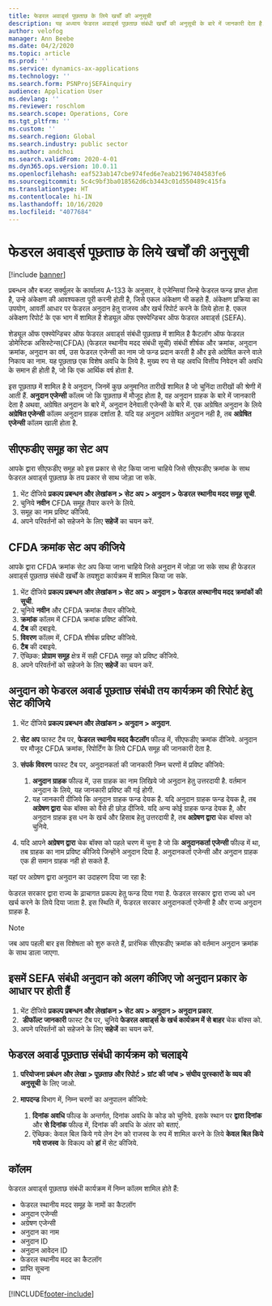 ```yaml
---
title: फेडरल अवार्ड्स पूछताछ के लिये खर्चों की अनुसूची
description: यह अध्याय फेडरल अवार्ड्स पूछताछ संबंधी खर्चों की अनुसूची के बारे में जानकारी देता है.
author: velofog
manager: Ann Beebe
ms.date: 04/2/2020
ms.topic: article
ms.prod: ''
ms.service: dynamics-ax-applications
ms.technology: ''
ms.search.form: PSNProjSEFAinquiry
audience: Application User
ms.devlang: ''
ms.reviewer: roschlom
ms.search.scope: Operations, Core
ms.tgt_pltfrm: ''
ms.custom: ''
ms.search.region: Global
ms.search.industry: public sector
ms.author: andchoi
ms.search.validFrom: 2020-4-01
ms.dyn365.ops.version: 10.0.11
ms.openlocfilehash: eaf523ab147cbe974fed6e7eab21967404583fe6
ms.sourcegitcommit: 5c4c9bf3ba018562d6cb3443c01d550489c415fa
ms.translationtype: HT
ms.contentlocale: hi-IN
ms.lasthandoff: 10/16/2020
ms.locfileid: "4077684"
---
```

# <a name="schedule-of-expenditures-of-federal-awards-inquiry"></a>फेडरल अवार्ड्स पूछताछ के लिये खर्चों की अनुसूची

[!include [banner](../includes/banner.md)]

प्रबन्धन और बजट सर्क्युलर के कार्यालय A-133 के अनुसार, वे एजेन्सियां जिन्हे फेडरल फन्ड प्राप्त होता है, उन्हे अंकेक्षण की आवश्यकता पूरी करनी होती है, जिसे एकल अंकेक्षण भी कहते हैं. अंकेक्षण प्रक्रिया का उपयोग, आवर्ती आधार पर फेडरल अनुदान हेतु राजस्व और खर्च रिपोर्ट करने के लिये होता है. एकल अंकेक्षण रिपोर्ट के एक भाग में शामिल है शेड्यूल ऑफ एक्स्पेन्डिचर ऑफ फेडरल अवार्ड्स (SEFA).

शेड्यूल ऑफ एक्स्पेन्डिचर ऑफ फेडरल अवार्ड्स संबंधी पूछताछ में शामिल है कैटलॉग ऑफ फेडरल डोमेस्टिक असिस्टेन्स(CFDA) (फेडरल स्थानीय मदद संबंधी सूची) संबंधी शीर्षक और क्रमांक, अनुदान क्रमांक, अनुदान का वर्ष, उस फेडरल एजेन्सी का नाम जो फन्ड प्रदान करती है और इसे अग्रेषित करने वाले निकाय का नाम. यह पूछताछ एक विशेष अवधि के लिये है. मुख्य रुप से यह अवधि वित्तीय निवेदन की अवधि के समान ही होती है, जो कि एक आर्थिक वर्ष होता है.

इस पूछताछ में शामिल है वे अनुदान, जिनमें कुछ अनुमानित तारीखें शामिल है जो चुनिंदा तारीखों की श्रेणी में आती हैं. **अनुदान एजेन्सी** कॉलम जो कि पूछताछ में मौजूद होता है, वह अनुदान ग्राहक के बारे में जानकारी देता है अथवा, अग्रेषित अनुदान के बारे में, अनुदान देनेवाली एजेन्सी के बारे में. एक अग्रेषित अनुदान के लिये **अग्रेषित एजेन्सी** कॉलम अनुदान ग्राहक दर्शाता है. यदि यह अनुदान अग्रेषित अनुदान नही है, तब **अग्रेषित एजेन्सी** कॉलम खाली होता है.

## <a name="set-up-the-cfda-clusters"></a>सीएफडीए समूह का सेट अप

आपके द्वारा सीएफडीए समूह को इस प्रकार से सेट किया जाना चाहिये जिसे सीएफडीए क्रमांक के साथ फेडरल अवार्ड्स पूछताछ के तय प्रकार से साथ जोड़ा जा सके.

1. भेंट दीजिये **प्रकल्प प्रबन्धन और लेखांकन \> सेट अप \> अनुदान \> फेडरल स्थानीय मदद समूह सूची**.
2. चुनिये **नवीन** CFDA समूह तैयार करने के लिये.
3. समूह का नाम प्रविष्ट कीजिये.
4. अपने परिवर्तनों को सहेजने के लिए **सहेजें** का चयन करें.

## <a name="set-up-cfda-numbers"></a>CFDA क्रमांक सेट अप कीजिये

आपके द्वारा CFDA क्रमांक सेट अप किया जाना चाहिये जिसे अनुदान में जोड़ा जा सके साथ ही फेडरल अवार्ड्स पूछताछ संबंधी खर्चों के तयशुदा कार्यक्रम में शामिल किया जा सके.

1. भेंट दीजिये **प्रकल्प प्रबन्धन और लेखांकन \> सेट अप \> अनुदान \> फेडरल अस्थानीय मदद क्रमांकों की सूची**.
2. चुनिये **नवीन** और CFDA क्रमांक तैयार कीजिये.
3. **क्रमांक** कॉलम में CFDA क्रमांक प्रविष्ट कीजिये.
4. **टैब** की दबाइये.
5. **विवरण** कॉलम में, CFDA शीर्षक प्रविष्ट कीजिये.
6. **टैब** की दबाइये.
7. ऎच्छिक: **प्रोग्राम समूह** क्षेत्र में सही CFDA समूह को प्रविष्ट कीजिये.
8. अपने परिवर्तनों को सहेजने के लिए **सहेजें** का चयन करें.

## <a name="set-up-grants-to-report-for-the-schedule-of-expenditures-of-federal-awards-inquiry"></a>अनुदान को फेडरल अवार्ड पूछताछ संबंधी तय कार्यक्रम की रिपोर्ट हेतु सेट कीजिये

1. भेंट दीजिये **प्रकल्प प्रबन्धन और लेखांकन \> अनुदान \> अनुदान**.
2. **सेट अप** फास्ट टैब पर, **फेडरल स्थानीय मदद कैटलॉग** फील्ड में, सीएफडीए क्रमांक दीजिये. अनुदान पर मौजूद CFDA क्रमांक, रिपोर्टिंग के लिये CFDA समूह की जानकारी देता है.
3. **संपर्क विवरण** फास्ट टैब पर, अनुदानकर्ता की जानकारी निम्न चरणों में प्रविष्ट कीजिये:

    1. **अनुदान ग्राहक** फील्ड में, उस ग्राहक का नाम लिखिये जो अनुदान हेतु उत्तरदायी है. वर्तमान अनुदान के लिये, यह जानकारी प्रविष्ट की गई होगी.
    2. यह जानकारी दीजिये कि अनुदान ग्राहक फन्ड देयक है. यदि अनुदान ग्राहक फन्ड देयक है, तब **अग्रेषण द्वारा** चेक बॉक्स को वैसे ही छोड़ दीजिये. यदि अन्य कोई ग्राहक फन्ड देयक है, और अनुदान ग्राहक इस धन के खर्च और हिसाब हेतु उत्तरदायी है, तब **अग्रेषण द्वारा** चेक बॉक्स को चुनिये.

4. यदि आपने **अग्रेषण द्वारा** चेक बॉक्स को पहले चरण में चुना है जो कि **अनुदानकर्ता एजेन्सी** फील्ड में था, तब ग्राहक का नाम प्रविष्ट कीजिये जिन्होंने अनुदान दिया है. अनुदानकर्ता एजेन्सी और अनुदान ग्राहक एक ही समान ग्राहक नही हो सकते हैं.

यहां पर अग्रेषण द्वारा अनुदान का उदाहरण दिया जा रहा है:

फेडरल सरकार द्वारा राज्य के ढ़ाचागत प्रकल्प हेतु फन्ड दिया गया है. फेडरल सरकार द्वारा राज्य को धन खर्च करने के लिये दिया जाता है. इस स्थिति में, फेडरल सरकार अनुदानकर्ता एजेन्सी है और राज्य अनुदान ग्राहक है.

> [!NOTE] 
> जब आप पहली बार इस विशेषता को शुरु करते हैं, प्रारंभिक सीएफडीए क्रमांक को वर्तमान अनुदान क्रमांक के साथ डाला जाएगा.

## <a name="exclude-grants-from-sefa-reporting-based-on-the-grant-type"></a>इसमें SEFA संबंधी अनुदान को अलग कीजिए जो अनुदान प्रकार के आधार पर होती हैं

1. भेंट दीजिये **प्रकल्प प्रबन्धन और लेखांकन \> सेट अप \> अनुदान \> अनुदान प्रकार**.
2.  **डीफॉल्ट जानकारी** फास्ट टैब पर, चुनिये **फेडरल अवार्ड्स के खर्च कार्यक्रम में से बाहर** चेक बॉक्स को.
3. अपने परिवर्तनों को सहेजने के लिए **सहेजें** का चयन करें.

## <a name="run-the-schedule-of-expenditures-of-federal-awards-inquiry"></a>फेडरल अवार्ड पूछताछ संबंधी कार्यक्रम को चलाइये

1. **परियोजना प्रबंधन और लेखा \> पूछताछ और रिपोर्ट \> ग्रांट की जांच \> संघीय पुरस्कारों के व्यय की अनुसूची** के लिए जाओ.
2. **मापदन्ड** विभाग में, निम्न चरणों का अनुपालन कीजिये:

    1. **दिनांक अवधि** फील्ड के अन्तर्गत, दिनांक अवधि के कोड को चुनिये. इसके स्थान पर **द्वारा दिनांक** और **से दिनांक** फील्ड में, दिनांक की अवधि के अंतर को बताएं.
    2. ऎच्छिक: केवल बिल किये गये लेन देन को राजस्व के रुप में शामिल करने के लिये **केवल बिल किये गये राजस्व** के विकल्प को **हां** में सेट कीजिये.

## <a name="columns"></a>कॉलम

फेडरल अवार्ड्स पूछताछ संबंधी कार्यक्रम में निम्न कॉलम शामिल होते हैं:

- फेडरल स्थानीय मदद समूह के नामों का कैटलॉग
- अनुदान एजेन्सी
- अग्रेषण एजेन्सी
- अनुदान का नाम
- अनुदान ID
- अनुदान आवेदन ID
- फेडरल स्थानीय मदद का कैटलॉग
- प्राप्ति सूचना
- व्यय


[!INCLUDE[footer-include](../includes/footer-banner.md)]